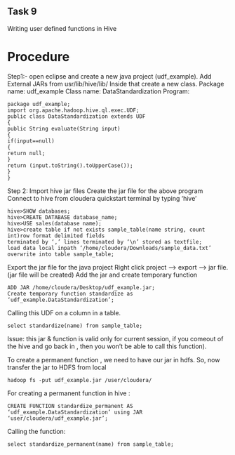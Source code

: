 ## Task 9
Writing user defined functions in Hive
# Procedure
Step1:- open eclipse and create a new java project (udf_example).
Add External JARs from usr/lib/hive/lib/
Inside that create a new class.
Package name: udf_example
Class name: DataStandardization
Program:
```
package udf_example;
import org.apache.hadoop.hive.ql.exec.UDF;
public class DataStandardization extends UDF
{
public String evaluate(String input)
{
if(input==null)
{
return null;
}
return (input.toString().toUpperCase());
}
}
```
Step 2:
Import hive jar files
Create the jar file for the above program
Connect to hive from cloudera quickstart terminal by typing ‘hive’
```
hive>SHOW databases;
hive>CREATE DATABASE database_name;
hive>USE sales(database name);
hive>create table if not exists sample_table(name string, count int)row format delimited fields
terminated by ‘,’ lines terminated by ‘\n’ stored as textfile;
load data local inpath ‘/home/cloudera/Downloads/sample_data.txt’
overwrite into table sample_table;
```
Export the jar file for the java project
Right click project --&gt; export --&gt; jar file. (jar file will be created)
Add the jar and create temporary function
```
ADD JAR /home/cloudera/Desktop/udf_example.jar;
Create temporary function standardize as ‘udf_example.DataStandardization’;
```
Calling this UDF on a column in a table.
```
select standardize(name) from sample_table;
```
Issue: this jar &amp; function is valid only for current session, if you comeout of the hive and go back
in , then you won’t be able to call this function).

To create a permanent function , we need to have our jar in hdfs.
So, now transfer the jar to HDFS from local
```
hadoop fs -put udf_example.jar /user/cloudera/
```
For creating a permanent function in hive :
```
CREATE FUNCTION standardize_permanent AS ‘udf_example.DataStandardization’ using JAR
‘user/cloudera/udf_example.jar’;
```
Calling the function:
```
select standardize_permanent(name) from sample_table;
```
